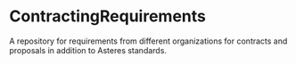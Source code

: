 # ContractingRequirements
A repository for requirements from different organizations for contracts and proposals in addition to Asteres standards.
